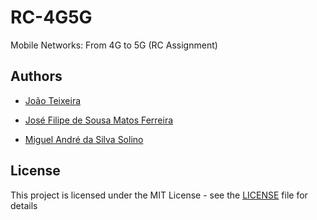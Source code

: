 # RC-4G5G

Mobile Networks: From 4G to 5G (RC Assignment)

## Authors

* [João Teixeira](https://github.com/jtexeira)

* [José Filipe de Sousa Matos Ferreira](https://github.com/JoseFilipeFerreira)

* [Miguel André da Silva Solino](https://github.com/Manilator)

## License

This project is licensed under the MIT License - see the [LICENSE](LICENSE) file for details


